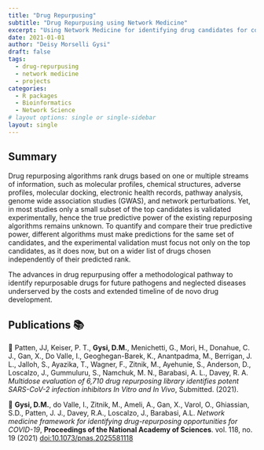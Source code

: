 ```yaml
---
title: "Drug Repurpusing"
subtitle: "Drug Repurpusing using Network Medicine"
excerpt: "Using Network Medicine for identifying drug candidates for complex and infectious diseases."
date: 2021-01-01
author: "Deisy Morselli Gysi"
draft: false
tags:
  - drug-repurpusing
  - network medicine
  - projects
categories:
  - R packages
  - Bioinformatics
  - Network Science
# layout options: single or single-sidebar
layout: single
---
```


## Summary

Drug repurposing algorithms rank drugs based on one or multiple streams of information, such as molecular profiles, chemical structures, adverse profiles, molecular docking, electronic health records, pathway analysis, genome wide association studies (GWAS), and network perturbations. 
Yet, in most studies only a small subset of the top candidates is validated experimentally, hence the true predictive power of the existing repurposing algorithms remains unknown. To quantify and compare their true predictive power, different algorithms must make predictions for the same set of candidates, and the experimental validation must focus not only on the top candidates, as it does now, but on a wider list of drugs chosen independently of their predicted rank. 

The advances in drug repurpusing offer a methodological pathway to identify repurposable drugs for future pathogens and neglected diseases underserved by the costs and extended timeline of de novo drug development.




## Publications :books:

:page_facing_up: Patten, JJ, Keiser, P. T., **Gysi, D.M.**, Menichetti, G., Mori, H., Donahue, C. J., Gan, X., Do Valle, I., Geoghegan-Barek, K., Anantpadma, M., Berrigan, J. L., Jalloh, S., Ayazika, T., Wagner, F., Zitnik, M., Ayehunie, S., Anderson, D., Loscalzo, J., Gummuluru, S., Namchuk, M. N.,  Barabasi, A. L., Davey, R. A. _Multidose evaluation of 6,710 drug repurposing library identifies potent SARS-CoV-2 infection inhibitors In Vitro and In Vivo_, Submitted. (2021). 

:page_facing_up: **Gysi, D.M.**, do Valle, I., Zitnik, M., Ameli, A., Gan, X., Varol, O., Ghiassian, S.D., Patten, J. J., Davey, R.A., Loscalzo, J., Barabasi, A.L. _Network medicine framework for identifying drug-repurposing opportunities for COVID-19_, **Proceedings of the National Academy of Sciences**. vol. 118, no. 19 (2021) [doi:10.1073/pnas.2025581118](https://doi.org/10.1073/pnas.2025581118)
